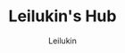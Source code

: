 ---
title: Leilukin's Hub
url: https://leilukin.com
author: Leilukin
button: Leilukins-Hub-button.png
---
